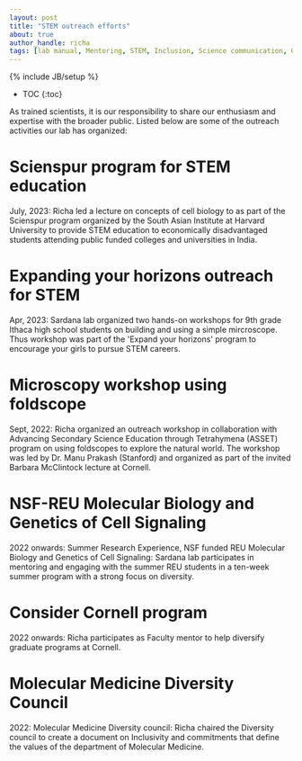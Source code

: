 ```yaml
---
layout: post
title: "STEM outreach efforts"
about: true
author_handle: richa
tags: [lab manual, Mentoring, STEM, Inclusion, Science communication, Outreach]
---
```

{% include JB/setup %}

* TOC
{:toc}


As trained scientists, it is our responsibility to share our enthusiasm and expertise with the broader public. Listed below are some of the outreach activities our lab has organized:


# Scienspur program for STEM education

July, 2023: Richa led a lecture on concepts of cell biology to as part of the Scienspur program organized by the South Asian Institute at Harvard University to provide STEM education to economically disadvantaged students attending public funded colleges and universities in India.


# Expanding your horizons outreach for STEM 

Apr, 2023: Sardana lab organized two hands-on workshops for 9th grade Ithaca high school students on building and using a simple mircroscope. Thus workshop was part of the 'Expand your horizons' program to encourage your girls to pursue STEM careers.


# Microscopy workshop using foldscope 

Sept, 2022: Richa organized an outreach workshop in collaboration with Advancing Secondary Science Education through Tetrahymena (ASSET) program on using foldscopes to explore the natural world. The workshop was led by Dr. Manu Prakash (Stanford) and organized as part of the invited Barbara McClintock lecture at Cornell.


# NSF-REU Molecular Biology and Genetics of Cell Signaling

2022 onwards: Summer Research Experience, NSF funded REU Molecular Biology and Genetics of Cell Signaling: Sardana lab participates in mentoring and engaging with the summer REU students in a ten-week summer program with a strong focus on diversity.


# Consider Cornell program

2022 onwards: Richa participates as Faculty mentor to help diversify graduate programs at Cornell.


# Molecular Medicine Diversity Council

2022: Molecular Medicine Diversity council: Richa chaired the Diversity council to create a document on Inclusivity and commitments that define the values of the department of Molecular Medicine. 





